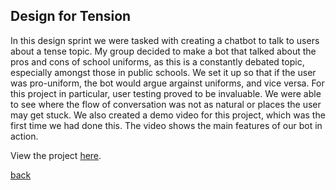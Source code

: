 ## Design for Tension

In this design sprint we were tasked with creating a chatbot to talk to users about a tense topic. My group decided to make a bot that talked about the pros and cons of school uniforms, as this is a constantly debated topic, especially amongst those in public schools. We set it up so that if the user was pro-uniform, the bot would argue argainst uniforms, and vice versa. For this project in particular, user testing proved to be invaluable. We were able to see where the flow of conversation was not as natural or places the user may get stuck. We also created a demo video for this project, which was the first time we had done this. The video shows the main features of our bot in action.

View the project [here](https://medium.com/@michaelbosik/design-for-tension-group-13-e49fcef641b2).


[back](index.md)
